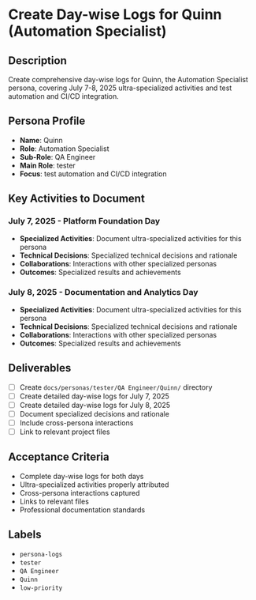 # Create Day-wise Logs for Quinn (Automation Specialist)

## Description
Create comprehensive day-wise logs for Quinn, the Automation Specialist persona, covering July 7-8, 2025 ultra-specialized activities and test automation and CI/CD integration.

## Persona Profile
- **Name**: Quinn
- **Role**: Automation Specialist
- **Sub-Role**: QA Engineer
- **Main Role**: tester
- **Focus**: test automation and CI/CD integration

## Key Activities to Document

### July 7, 2025 - Platform Foundation Day
- **Specialized Activities**: Document ultra-specialized activities for this persona
- **Technical Decisions**: Specialized technical decisions and rationale
- **Collaborations**: Interactions with other specialized personas
- **Outcomes**: Specialized results and achievements

### July 8, 2025 - Documentation and Analytics Day
- **Specialized Activities**: Document ultra-specialized activities for this persona
- **Technical Decisions**: Specialized technical decisions and rationale
- **Collaborations**: Interactions with other specialized personas
- **Outcomes**: Specialized results and achievements

## Deliverables
- [ ] Create `docs/personas/tester/QA Engineer/Quinn/` directory
- [ ] Create detailed day-wise logs for July 7, 2025
- [ ] Create detailed day-wise logs for July 8, 2025
- [ ] Document specialized decisions and rationale
- [ ] Include cross-persona interactions
- [ ] Link to relevant project files

## Acceptance Criteria
- Complete day-wise logs for both days
- Ultra-specialized activities properly attributed
- Cross-persona interactions captured
- Links to relevant files
- Professional documentation standards

## Labels
- `persona-logs`
- `tester`
- `QA Engineer`
- `Quinn`
- `low-priority`
